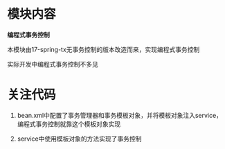 # 模块内容

**编程式事务控制**

本模块由17-spring-tx无事务控制的版本改造而来，实现编程式事务控制

实际开发中编程式事务控制不多见

# 关注代码

1. bean.xml中配置了事务管理器和事务模板对象，并将模板对象注入service，编程式事务控制就靠这个模板对象实现

2. service中使用模板对象的方法实现了事务控制